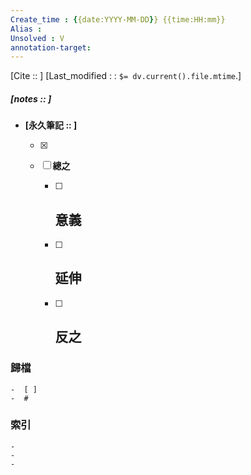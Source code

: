```yaml
---
Create_time : {{date:YYYY-MM-DD}} {{time:HH:mm}}
Alias : 
Unsolved : V
annotation-target:
---
```

[Cite ::  ]
[Last_modified : : `$= dv.current().file.mtime`.]
##### [notes ::   ]

- **[永久筆記 :: ]**
	
	- [x]
	
	- [ ] **總之**
		
		- [ ] **意義**
			-
		
		- [ ] **延伸**
			- 
		
		- [ ] **反之**
			-
		


### 歸檔 
	-  [ ]
	-  #

### 索引
	-
	-
	-
	
